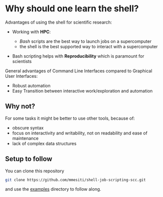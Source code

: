 # Why should one learn the shell? 

Advantages of using the shell for scientific research:

- Working with **HPC**:

  - *Bash* scripts are the best way to launch jobs on a supercomputer
  - the shell is the best supported way to interact with a supercomputer
- Bash scripting helps with **Reproducibility** 
  which is paramount for scientists
 
General advantages of Command Line Interfaces compared to Graphical User Interfaces:

- Robust automation
- Easy Transition between interactive work/exploration and automation

## Why not?

For some tasks it might be better 
to use other tools, 
because of:

- obscure syntax 
- focus on interactivity and writability, 
  not on readability and ease of maintenance
- lack of complex data structures

## Setup to follow

You can clone this repository
```bash
git clone https://github.com/mmesiti/shell-job-scripting-scc.git 
```
and use the [examples](https://github.com/mmesiti/shell-job-scripting-scc/tree/main/examples) directory to follow along.
